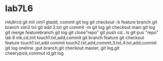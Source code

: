 # lab7L6
mkdircd git init
vim1 gtadd, commit
git log
git checkout -b feature branch
git branch
vim2 txt
git add 2.txt
git commit -m git log
git checkout main
git log
git merge featurebranch
git log git clone"repo"
git push
cd..
ls
git pus "repo"
lab 8
mk,cd,init
touch1.txt,add,commit
git branch feature
git checkout feature
touch1.txt,add commit
touch2.txt,add,commit,3.txt,4.txt,add,commit
git log oneline ,gut branch,git checkout master, git log,git cheerypick,commut id,git log


